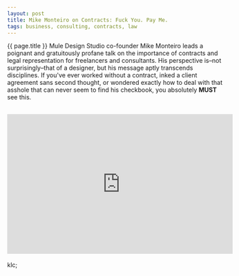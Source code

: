 ```yaml
---
layout: post
title: Mike Monteiro on Contracts: Fuck You. Pay Me.
tags: business, consulting, contracts, law
---
```


{{ page.title }}
Mule Design Studio co-founder Mike Monteiro leads a poignant and gratuitously profane talk on the importance of contracts and legal representation for freelancers and consultants. His perspective is–not surprisingly–that of a designer, but his message aptly transcends disciplines. If you've ever worked without a contract, inked a client agreement sans second thought, or wondered exactly how to deal with that asshole that can never seem to find his checkbook, you absolutely <b>MUST</b> see this.<br />
<br />
<iframe frameborder="0" height="324" src="http://player.vimeo.com/video/22053820?title=0&amp;byline=0&amp;portrait=0" width="522"></iframe><br />
<br />
klc;